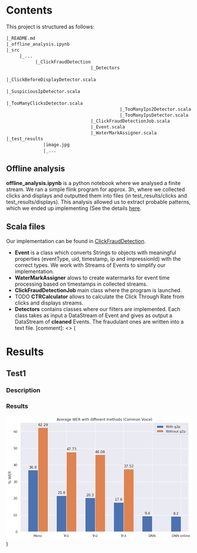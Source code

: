 # Contents
This project is structured as follows:
```
|_README.md
|_offline_analysis.ipynb
|_src
     |_...
           |_ClickFraudDetection
                                |_Detectors
                                           |_ClickBeforeDisplayDetector.scala
                                           |_SuspiciousIpDetector.scala
                                           |_TooManyClicksDetector.scala
                                           |_TooManyIps2Detector.scala
                                           |_TooManyIpsDetector.scala
                                |_ClickFraudDetectionJob.scala
                                |_Event.scala
                                |_WaterMarkAssigner.scala
|_test_results
              |image.jpg
              |_...
```

## Offline analysis
**offline_analysis.ipynb** is a python notebook where we analysed a finite stream. We ran a simple flink program for approx. 3h, where we collected clicks and displays and outputted them into files (in test_results/clicks and test_results/displays).
This analysis allowed us to extract probable patterns, which we ended up implementing (See the details [here](../blob/master/master/src/main/scala/ClickFraudDetection/README.md).
## Scala files
Our implementation can be found in [ClickFraudDetection](../blob/master/master/src/main/scala/ClickFraudDetection/).
* **Event** is a class which converts Strings to objects with meaningful properties (eventType, uid, timestamp, ip and impressionId) with the correct types. We work with Streams of Events to simplify our implementation.
* **WaterMarkAssigner** alows to create watermarks for event time processing based on timestamps in collected streams.
* **ClickFraudDetectionJob** main class where the program is launched.
* TODO **CTRCalculator** allows to calculate the Click Through Rate from clicks and displays streams.
* **Detectors** contains classes where our filters are implemented. Each class takes as input a DataStream of Event and gives as output a DataStream of **cleaned** Events. The fraudulant ones are written into a text file.
[comment]: <> (
# Results
## Test1
### Description
### Results
![alt text](https://github.com/IsraMekki/ClickFraudDetection/blob/master/test_results/res_common.png?raw=true))
